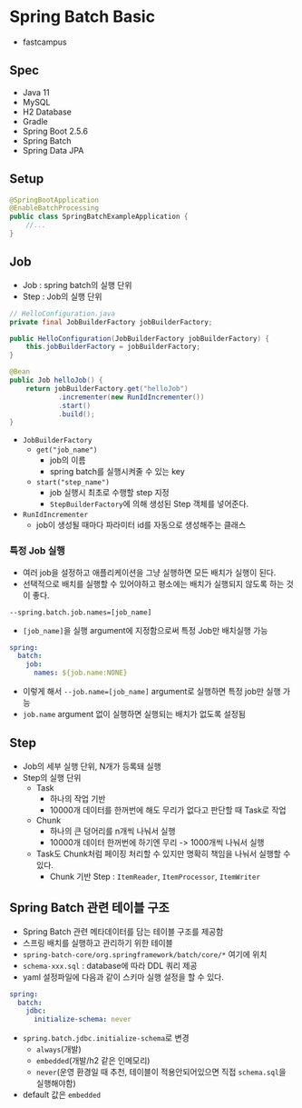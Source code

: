 # Spring Batch Basic

- fastcampus

## Spec
- Java 11
- MySQL
- H2 Database
- Gradle
- Spring Boot 2.5.6
- Spring Batch
- Spring Data JPA

## Setup
```java
@SpringBootApplication
@EnableBatchProcessing
public class SpringBatchExampleApplication {
    //...
}
```

## Job
- Job : spring batch의 실행 단위
- Step : Job의 실행 단위
```java
// HelloConfiguration.java
private final JobBuilderFactory jobBuilderFactory;

public HelloConfiguration(JobBuilderFactory jobBuilderFactory) {
    this.jobBuilderFactory = jobBuilderFactory;
}

@Bean
public Job helloJob() {
    return jobBuilderFactory.get("helloJob")
            .incrementer(new RunIdIncrementer())
            .start()
            .build();
}
```
- `JobBuilderFactory`
  - `get("job_name")`
    - job의 이름
    - spring batch를 실행시켜줄 수 있는 key 
  - `start("step_name")`
    - job 실행시 최초로 수행할 step 지정
    - `StepBuilderFactory`에 의해 생성된 Step 객체를 넣어준다.
- `RunIdIncrementer`
  - job이 생성될 때마다 파라미터 id를 자동으로 생성해주는 클래스

### 특정 Job 실행
- 여러 job을 설정하고 애플리케이션을 그냥 실행하면 모든 배치가 실행이 된다.
- 선택적으로 배치를 실행할 수 있어야하고 평소에는 배치가 실행되지 않도록 하는 것이 좋다.

```shell
--spring.batch.job.names=[job_name]
```
- `[job_name]`을 실행 argument에 지정함으로써 특정 Job만 배치실행 가능

```yaml
spring:
  batch:
    job:
      names: ${job.name:NONE}
```
- 이렇게 해서 `--job.name=[job_name]` argument로 실행하면 특정 job만 실행 가능
- `job.name` argument 없이 실행하면 실행되는 배치가 없도록 설정됨

## Step
- Job의 세부 실행 단위, N개가 등록돼 실행
- Step의 실행 단위
  - Task
    - 하나의 작업 기반
    - 10000개 데이터를 한꺼번에 해도 무리가 없다고 판단할 때 Task로 작업
  - Chunk
    - 하나의 큰 덩어리를 n개씩 나눠서 실행
    - 10000개 데이터 한꺼번에 하기엔 무리 -> 1000개씩 나눠서 실행
  - Task도 Chunk처럼 페이징 처리할 수 있지만 명확히 책임을 나눠서 실행할 수 있다.
    - Chunk 기반 Step : `ItemReader`, `ItemProcessor`, `ItemWriter`
  
## Spring Batch 관련 테이블 구조
- Spring Batch 관련 메타데이터를 담는 테이블 구조를 제공함
- 스프링 배치를 실행하고 관리하기 위한 테이블
- `spring-batch-core/org.springframework/batch/core/*` 여기에 위치
- `schema-xxx.sql` : database에 따라 DDL 쿼리 제공
- yaml 설정파일에 다음과 같이 스키마 실행 설정을 할 수 있다.
```yaml
spring:
  batch:
    jdbc:
      initialize-schema: never
```
- `spring.batch.jdbc.initialize-schema`로 변경
  - `always`(개발)
  - `embedded`(개발/h2 같은 인메모리)
  - `never`(운영 환경일 때 추천, 테이블이 적용안되어있으면 직접 `schema.sql`을 실행해야함)
- default 값은 `embedded`